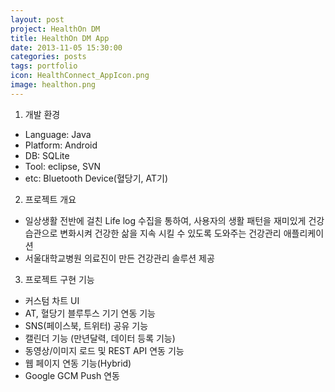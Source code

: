 ```yaml
---
layout: post
project: HealthOn DM 
title: HealthOn DM App
date: 2013-11-05 15:30:00 
categories: posts 
tags: portfolio
icon: HealthConnect_AppIcon.png
image: healthon.png
---
```


1) 개발 환경  
 - Language: Java  
 - Platform: Android  
 - DB: SQLite  
 - Tool: eclipse, SVN  
 - etc: Bluetooth Device(혈당기, AT기)  
 
2) 프로젝트 개요  
 - 일상생활 전반에 걸친 Life log 수집을 통하여, 사용자의 생활 패턴을 재미있게 건강습관으로 변화시켜 건강한 삶을 지속 시킬 수 있도록 도와주는 건강관리 애플리케이션  
 - 서울대학교병원 의료진이 만든 건강관리 솔루션 제공  

3) 프로젝트 구현 기능  
 - 커스텀 차트 UI  
 - AT, 혈당기 블루투스 기기 연동 기능  
 - SNS(페이스북, 트위터) 공유 기능  
 - 캘린더 기능 (만년달력, 데이터 등록 기능)  
 - 동영상/이미지 로드 및 REST API 연동 기능  
 - 웹 페이지 연동 기능(Hybrid)  
 - Google GCM Push 연동  
 